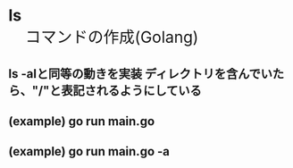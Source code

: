 # ls <option>　コマンドの作成(Golang)

## ls -alと同等の動きを実装 ディレクトリを含んでいたら、"<example>/"と表記されるようにしている

## (example) go run main.go

## (example) go run main.go -a

